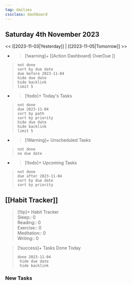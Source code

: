 ```yaml
---
tag: dailies
cssclass: dashboard
---
```

## Saturday 4th November 2023

<< [[2023-11-03|Yesterday]] | [[2023-11-05|Tomorrow]] >>

- > [!warning]+ [[Action Dashboard| OverDue ]]
> ```tasks
> not done
> sort by due date
> due before 2023-11-04
> hide due date
> hide backlink
> limit 5
> ```

- > [!todo]+ Today's Tasks
> ```tasks
> not done
> due 2023-11-04
> sort by path
> sort by priority
> hide due date
> hide backlink
> limit 5
> ```

- > [!Warning]+ Unscheduled Tasks  
 > ```tasks  
 > not done  
 > no due date

- > [!todo]+ Upcoming Tasks
> ```tasks  
> not done  
> due after 2023-11-04  
> sort by due date
> sort by priority  

## [[Habit Tracker]]
> [!tip]+ Habit Tracker  
> Sleep:: 0  
> Reading:: 0  
> Exercise:: 0  
> Meditation:: 0  
> Writing:: 0


> [!success]+ Tasks Done Today
> ```tasks 
> done 2023-11-04
>  hide due date
>  hide backlink
### New Tasks


